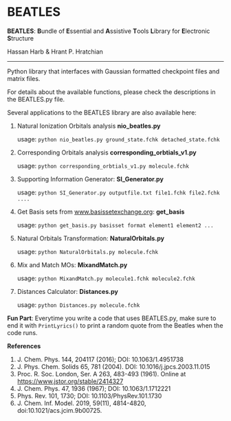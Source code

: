 # BEATLES
**BEATLES**: **B**undle of **E**ssential and **A**ssistive **T**ools **L**ibrary for **E**lectronic **S**tructure

 Hassan Harb & Hrant P. Hratchian

---


Python library that interfaces with Gaussian formatted checkpoint files and matrix files.

For details about the available functions, please check the descriptions in the BEATLES.py file.

Several applications to the BEATLES library are also available here:

1. Natural Ionization Orbitals analysis **nio_beatles.py** 
   
   usage: ```python nio_beatles.py ground_state.fchk detached_state.fchk```
   
2. Corresponding Orbitals analysis **corresponding_orbtials_v1.py**
   
   usage: ```python corresponding_orbtials_v1.py molecule.fchk```
   
3. Supporting Information Generator: **SI_Generator.py**
   
   usage: ```python SI_Generator.py outputfile.txt file1.fchk file2.fchk ....```
   
4. Get Basis sets from www.basissetexchange.org: **get_basis**
   
   usage: ```python get_basis.py basisset format element1 element2 ...```
   
5. Natural Orbitals Transformation: **NaturalOrbitals.py**
   
   usage: ```python NaturalOrbitals.py molecule.fchk```
   
6. Mix and Match MOs: **MixandMatch.py**
   
   usage: ```python MixandMatch.py molecule1.fchk molecule2.fchk```
   
7. Distances Calculator: **Distances.py**
   
   usage: ```python Distances.py molecule.fchk```
   
**Fun Part**: Everytime you write a code that uses BEATLES.py, make sure to end it with ```PrintLyrics()``` to print a random quote from the Beatles when the code runs.


**References**
1. J. Chem. Phys. 144, 204117 (2016); DOI: 10.1063/1.4951738 
2. J. Phys. Chem. Solids 65, 781 (2004). DOI: 10.1016/j.jpcs.2003.11.015
3. Proc. R. Soc. London, Ser. A 263, 483-493 (1961). Online at https://www.jstor.org/stable/2414327
4. J. Chem. Phys. 47, 1936 (1967); DOI: 10.1063/1.1712221
5. Phys. Rev. 101, 1730; DOI: 10.1103/PhysRev.101.1730
6. J. Chem. Inf. Model. 2019, 59(11), 4814-4820, doi:10.1021/acs.jcim.9b00725.

